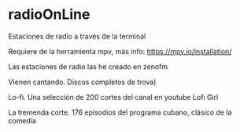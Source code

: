 # radioOnLine

Estaciones de radio a través de la terminal

Requiere de la herramienta mpv, más info: https://mpv.io/installation/

Las estaciones de radio las he creado en zenofm

Vienen cantando. Discos completos de trova) 

Lo-fi. Una selección de 200 cortes del canal en youtube Lofi Girl 

La tremenda corte. 176 episodios del programa cubano, clásico de la comedia 
